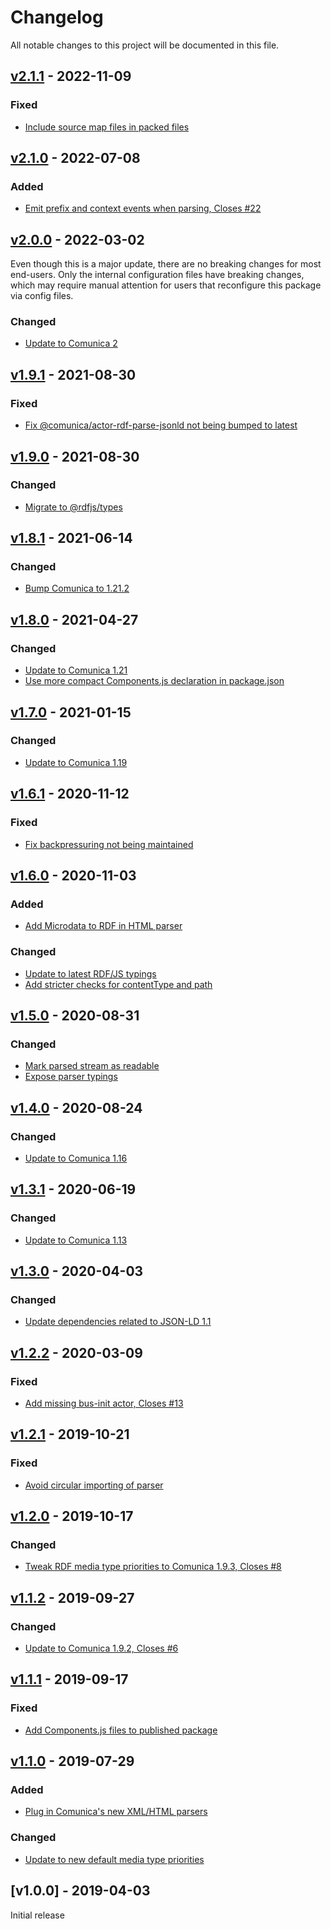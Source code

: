 # Changelog
All notable changes to this project will be documented in this file.

<a name="v2.1.1"></a>
## [v2.1.1](https://github.com/rubensworks/rdf-parse.js/compare/v2.1.0...v2.1.1) - 2022-11-09

### Fixed
* [Include source map files in packed files](https://github.com/rubensworks/rdf-parse.js/commit/21d1999143164edb7644a33c0509cee4ae742b00)

<a name="v2.1.0"></a>
## [v2.1.0](https://github.com/rubensworks/rdf-parse.js/compare/v1.9.1...v2.1.0) - 2022-07-08

### Added
* [Emit prefix and context events when parsing, Closes #22](https://github.com/rubensworks/rdf-parse.js/commit/e971663f1fee53237fd279541dfefb2a2b844a7a)

<a name="v2.0.0"></a>
## [v2.0.0](https://github.com/rubensworks/rdf-parse.js/compare/v1.9.1...v2.0.0) - 2022-03-02

Even though this is a major update, there are no breaking changes for most end-users.
Only the internal configuration files have breaking changes, which may require manual attention for users that reconfigure this package via config files.

### Changed
* [Update to Comunica 2](https://github.com/rubensworks/rdf-parse.js/commit/9e914d6ad372f2d94e2d0530828408497f6023c0)

<a name="v1.9.1"></a>
## [v1.9.1](https://github.com/rubensworks/rdf-parse.js/compare/v1.8.1...v1.9.1) - 2021-08-30

### Fixed
* [Fix @comunica/actor-rdf-parse-jsonld not being bumped to latest](https://github.com/rubensworks/rdf-parse.js/commit/54dcf82fcab34b6efe42feb5a7f27e26249cd697)

<a name="v1.9.0"></a>
## [v1.9.0](https://github.com/rubensworks/rdf-parse.js/compare/v1.8.1...v1.9.0) - 2021-08-30

### Changed
* [Migrate to @rdfjs/types](https://github.com/rubensworks/rdf-parse.js/commit/d587837df2b4c7063c1a67fd744523542e41da4c)

<a name="v1.8.1"></a>
## [v1.8.1](https://github.com/rubensworks/rdf-parse.js/compare/v1.8.0...v1.8.1) - 2021-06-14

### Changed
* [Bump Comunica to 1.21.2](https://github.com/rubensworks/rdf-parse.js/commit/1685a074835a8b336cc3d79b0cf6446528bcc848)

<a name="v1.8.0"></a>
## [v1.8.0](https://github.com/rubensworks/rdf-parse.js/compare/v1.7.0...v1.8.0) - 2021-04-27

### Changed
* [Update to Comunica 1.21](https://github.com/rubensworks/rdf-parse.js/commit/b9d0f4affd63fa23c399d7d79243381b3b9a32c7)
* [Use more compact Components.js declaration in package.json](https://github.com/rubensworks/rdf-parse.js/commit/43780d421c462119a9b80861d25dfe4bcf9537cd)

<a name="v1.7.0"></a>
## [v1.7.0](https://github.com/rubensworks/rdf-parse.js/compare/v1.6.1...v1.7.0) - 2021-01-15

### Changed
* [Update to Comunica 1.19](https://github.com/rubensworks/rdf-parse.js/commit/f4bd95540af1c02304b0d6d230b850ce72152c91)

<a name="v1.6.1"></a>
## [v1.6.1](https://github.com/rubensworks/rdf-parse.js/compare/v1.6.0...v1.6.1) - 2020-11-12

### Fixed
* [Fix backpressuring not being maintained](https://github.com/rubensworks/rdf-parse.js/commit/269c757935c54b388e1bde076dc29c2afc2e8e7b)

<a name="v1.6.0"></a>
## [v1.6.0](https://github.com/rubensworks/rdf-parse.js/compare/v1.5.0...v1.6.0) - 2020-11-03

### Added
* [Add Microdata to RDF in HTML parser](https://github.com/rubensworks/rdf-parse.js/commit/756ffa32a23b190381809c685d7837f8e969ec5e)

### Changed
* [Update to latest RDF/JS typings](https://github.com/rubensworks/rdf-parse.js/commit/a6724f2b2c5f23dea37be6b965bc07049f9b1b1e)
* [Add stricter checks for contentType and path](https://github.com/rubensworks/rdf-parse.js/commit/641c4f7ee475a47a8510694e974cff5143a88442)

<a name="v1.5.0"></a>
## [v1.5.0](https://github.com/rubensworks/rdf-parse.js/compare/v1.4.0...v1.5.0) - 2020-08-31

### Changed
* [Mark parsed stream as readable](https://github.com/rubensworks/rdf-parse.js/commit/7cb0dc71f95a6d17353a0c493a75774df8685e29)
* [Expose parser typings](https://github.com/rubensworks/rdf-parse.js/commit/d0124e764e0b6c85bbb023f2622cea14fdd748b8)

<a name="v1.4.0"></a>
## [v1.4.0](https://github.com/rubensworks/rdf-parse.js/compare/v1.3.1...v1.4.0) - 2020-08-24

### Changed
* [Update to Comunica 1.16](https://github.com/rubensworks/rdf-parse.js/commit/162c234a925c57916610731efdbca0742fc5c60c)

<a name="v1.3.1"></a>
## [v1.3.1](https://github.com/rubensworks/rdf-parse.js/compare/v1.3.0...v1.3.1) - 2020-06-19

### Changed
* [Update to Comunica 1.13](https://github.com/rubensworks/rdf-parse.js/commit/924ae4d36c3cccb6145a8c326782f803583a744b)

<a name="v1.3.0"></a>
## [v1.3.0](https://github.com/rubensworks/rdf-parse.js/compare/v1.2.2...v1.3.0) - 2020-04-03

### Changed
* [Update dependencies related to JSON-LD 1.1](https://github.com/rubensworks/rdf-parse.js/commit/cb44d464ef7b32521d8008feaf2830ee5c307421)

<a name="v1.2.2"></a>
## [v1.2.2](https://github.com/rubensworks/rdf-parse.js/compare/v1.2.1...v1.2.2) - 2020-03-09

### Fixed
* [Add missing bus-init actor, Closes #13](https://github.com/rubensworks/rdf-parse.js/commit/df5d976fda03e60051b33bf8d66cec60207e0743)

<a name="v1.2.1"></a>
## [v1.2.1](https://github.com/rubensworks/rdf-parse.js/compare/v1.1.2...v1.2.1) - 2019-10-21

### Fixed
* [Avoid circular importing of parser](https://github.com/rubensworks/rdf-parse.js/commit/fa0eed536f651f2a094a26130ac9fffdc7351cb6)

<a name="v1.2.0"></a>
## [v1.2.0](https://github.com/rubensworks/rdf-parse.js/compare/v1.1.2...v1.2.0) - 2019-10-17

### Changed
* [Tweak RDF media type priorities to Comunica 1.9.3, Closes #8](https://github.com/rubensworks/rdf-parse.js/commit/25f245ad67ecba1777e4702a643b7b9506b00649)

<a name="v1.1.2"></a>
## [v1.1.2](https://github.com/rubensworks/rdf-parse.js/compare/v1.1.1...v1.1.2) - 2019-09-27

### Changed
* [Update to Comunica 1.9.2, Closes #6](https://github.com/rubensworks/rdf-parse.js/commit/4921877f4ce53be257966bec969cc5f315ef5172)

<a name="v1.1.1"></a>
## [v1.1.1](https://github.com/rubensworks/rdf-parse.js/compare/v1.1.0...v1.1.1) - 2019-09-17

### Fixed
* [Add Components.js files to published package](https://github.com/rubensworks/rdf-parse.js/commit/1741ba9b488ce2fcc3e298a5d27def0e2734b440)

<a name="v1.1.0"></a>
## [v1.1.0](https://github.com/rubensworks/rdf-parse.js/compare/v1.0.0...v1.1.0) - 2019-07-29

### Added
* [Plug in Comunica's new XML/HTML parsers](https://github.com/rubensworks/rdf-parse.js/commit/96d7c9459719154db1352f3557816ba0cd5bb37c)

### Changed
* [Update to new default media type priorities](https://github.com/rubensworks/rdf-parse.js/commit/f326ac8a2f5df4cb5f2a290221c85e3659fbeda0)

<a name="v1.0.0"></a>
## [v1.0.0] - 2019-04-03

Initial release
